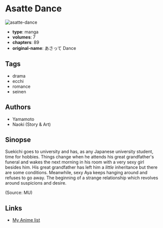 # Asatte Dance

![asatte-dance](https://cdn.myanimelist.net/images/manga/5/202582.jpg)

-   **type**: manga
-   **volumes**: 7
-   **chapters**: 89
-   **original-name**: あさって Dance

## Tags

-   drama
-   ecchi
-   romance
-   seinen

## Authors

-   Yamamoto
-   Naoki (Story & Art)

## Sinopse

Suekichi goes to university and has, as any Japanese university student, time for hobbies. Things change when he attends his great grandfather's funeral and wakes the next morning in his room with a very sexy girl besides him. His great grandfather has left him a _little_ inheritance but there are some conditions. Meanwhile, sexy Aya keeps hanging around and refuses to go away. The beginning of a strange relationship which revolves around suspicions and desire.

(Source: MU)

## Links

-   [My Anime list](https://myanimelist.net/manga/1190/Asatte_Dance)
